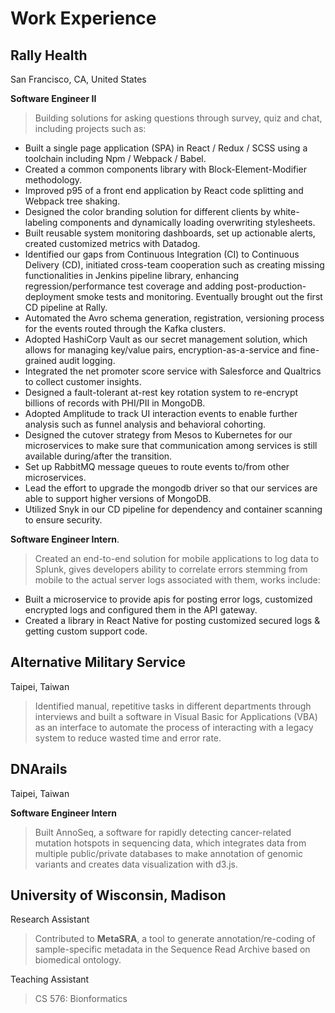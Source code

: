 # Work Experience

## Rally Health
San Francisco, CA, United States

**Software Engineer II**  

> Building solutions for asking questions through survey, quiz and chat, including projects such as:
- Built a single page application (SPA) in React / Redux / SCSS using a toolchain including Npm / Webpack / Babel.
- Created a common components library with  Block-Element-Modifier methodology.
- Improved p95 of a front end application by React code splitting and Webpack tree shaking.
- Designed the color branding solution for different clients by white-labeling components and dynamically loading overwriting stylesheets.
- Built reusable system monitoring dashboards, set up actionable alerts, created customized metrics with Datadog.
- Identified our gaps from Continuous Integration (CI)  to Continuous Delivery (CD), initiated cross-team cooperation such as creating missing functionalities in Jenkins pipeline library, enhancing regression/performance test coverage and adding post-production-deployment smoke tests and monitoring. Eventually brought out the first CD pipeline at Rally.
- Automated the Avro schema generation, registration, versioning process for the events routed through the Kafka clusters.
- Adopted HashiCorp Vault as our secret management solution, which allows for managing key/value pairs, encryption-as-a-service and fine-grained audit logging.
- Integrated the net promoter score service with Salesforce and Qualtrics to collect customer insights.
- Designed a fault-tolerant at-rest key rotation system to re-encrypt billions of records with PHI/PII in MongoDB.
- Adopted Amplitude to track UI interaction events to enable further analysis such as funnel analysis and behavioral cohorting.
- Designed the cutover strategy  from Mesos to Kubernetes for our microservices to make sure that communication among services is still available during/after the transition.
- Set up RabbitMQ message queues to route events to/from other microservices.
- Lead the effort to upgrade the mongodb driver so that our services are able to support higher versions of MongoDB.
- Utilized Snyk in our CD pipeline for dependency and container scanning to ensure security.

**Software Engineer Intern**. 

> Created an end-to-end solution for mobile applications to log data to Splunk, gives developers ability to correlate errors stemming from mobile to the actual server logs associated with them, works include:
- Built a microservice to provide apis for posting error logs, customized encrypted logs and configured them in the API gateway.
- Created a library in React Native for posting customized secured logs & getting custom support code.

## Alternative Military Service    
Taipei, Taiwan

> Identified manual, repetitive tasks in different departments through interviews and built a software in Visual Basic for Applications (VBA) as an interface to automate the process of interacting with a legacy system to reduce wasted time and error rate.

## DNArails 
Taipei, Taiwan 

**Software Engineer Intern**

> Built AnnoSeq, a software for rapidly detecting cancer-related mutation hotspots in sequencing data, which integrates data from multiple public/private databases to make annotation of genomic variants and creates data visualization with d3.js.

## University of Wisconsin, Madison
Research Assistant
>  Contributed to **MetaSRA**, a tool to generate annotation/re-coding of sample-specific metadata in the Sequence Read Archive based on biomedical ontology.

Teaching Assistant
> CS 576: Bionformatics
